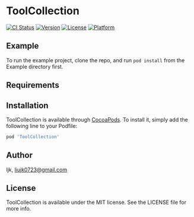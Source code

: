 # ToolCollection

[![CI Status](https://img.shields.io/travis/ljk/ToolCollection.svg?style=flat)](https://travis-ci.org/ljk/ToolCollection)
[![Version](https://img.shields.io/cocoapods/v/ToolCollection.svg?style=flat)](https://cocoapods.org/pods/ToolCollection)
[![License](https://img.shields.io/cocoapods/l/ToolCollection.svg?style=flat)](https://cocoapods.org/pods/ToolCollection)
[![Platform](https://img.shields.io/cocoapods/p/ToolCollection.svg?style=flat)](https://cocoapods.org/pods/ToolCollection)

## Example

To run the example project, clone the repo, and run `pod install` from the Example directory first.

## Requirements

## Installation

ToolCollection is available through [CocoaPods](https://cocoapods.org). To install
it, simply add the following line to your Podfile:

```ruby
pod 'ToolCollection'
```

## Author

ljk, liujk0723@gmail.com

## License

ToolCollection is available under the MIT license. See the LICENSE file for more info.
